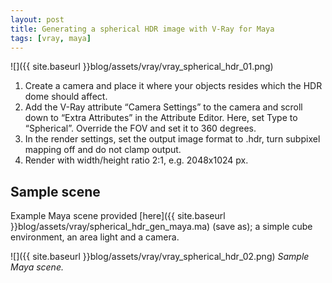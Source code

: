 ```yaml
---
layout: post
title: Generating a spherical HDR image with V-Ray for Maya
tags: [vray, maya]
---
```


![]({{ site.baseurl }}blog/assets/vray/vray_spherical_hdr_01.png)

<!--more-->

1. Create a camera and place it where your objects resides which the HDR dome should affect.
2. Add the V-Ray attribute “Camera Settings” to the camera and scroll down to “Extra Attributes” in the Attribute Editor. Here, set Type to “Spherical”. Override the FOV and set it to 360 degrees.
3. In the render settings, set the output image format to .hdr, turn subpixel mapping off and do not clamp output.
4. Render with width/height ratio 2:1, e.g. 2048x1024 px.

## Sample scene

Example Maya scene provided [here]({{ site.baseurl }}blog/assets/vray/spherical_hdr_gen_maya.ma) (save as); a simple cube environment, an area light and a camera.

![]({{ site.baseurl }}blog/assets/vray/vray_spherical_hdr_02.png)
*Sample Maya scene.*
